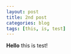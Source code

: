 ```yaml
---
layout: post
title: 2nd post
categories: blog
tags: [this, is, test]
---
```


**Hello** this is test!